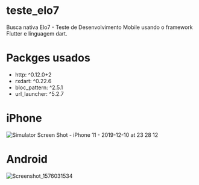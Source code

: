 # teste_elo7
 Busca nativa Elo7 - Teste de Desenvolvimento Mobile usando o framework Flutter e linguagem dart.
 
 # Packges usados
  - http: ^0.12.0+2
  - rxdart: ^0.22.6
  - bloc_pattern: ^2.5.1
  - url_launcher: ^5.2.7
 
 # iPhone
 ![Simulator Screen Shot - iPhone 11 - 2019-12-10 at 23 28 12](https://user-images.githubusercontent.com/8354309/70586506-03c53b80-1ba6-11ea-8eac-e8bdbf8f5fa6.png)
 
 # Android
 ![Screenshot_1576031534](https://user-images.githubusercontent.com/8354309/70586616-5acb1080-1ba6-11ea-9d8c-bffd1a147e55.png)
